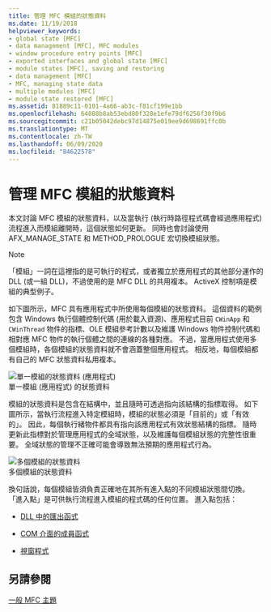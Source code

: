 ```yaml
---
title: 管理 MFC 模組的狀態資料
ms.date: 11/19/2018
helpviewer_keywords:
- global state [MFC]
- data management [MFC], MFC modules
- window procedure entry points [MFC]
- exported interfaces and global state [MFC]
- module states [MFC], saving and restoring
- data management [MFC]
- MFC, managing state data
- multiple modules [MFC]
- module state restored [MFC]
ms.assetid: 81889c11-0101-4a66-ab3c-f81cf199e1bb
ms.openlocfilehash: 64888b8ab53ebd80f328e1efe79df6256f30f9b6
ms.sourcegitcommit: c21b05042debc97d14875e019ee9d698691ffc0b
ms.translationtype: MT
ms.contentlocale: zh-TW
ms.lasthandoff: 06/09/2020
ms.locfileid: "84622578"
---
```

# <a name="managing-the-state-data-of-mfc-modules"></a>管理 MFC 模組的狀態資料

本文討論 MFC 模組的狀態資料，以及當執行 (執行時路徑程式碼會經過應用程式) 流程進入而模組離開時，這個狀態如何更新。 同時也會討論使用 AFX_MANAGE_STATE 和 METHOD_PROLOGUE 宏切換模組狀態。

> [!NOTE]
> 「模組」一詞在這裡指的是可執行的程式，或者獨立於應用程式的其他部分運作的 DLL (或一組 DLL)，不過使用的是 MFC DLL 的共用複本。 ActiveX 控制項是模組的典型例子。

如下圖所示，MFC 具有應用程式中所使用每個模組的狀態資料。 這個資料的範例包含 Windows 執行個體控制代碼 (用於載入資源)、應用程式目前 `CWinApp` 和 `CWinThread` 物件的指標、OLE 模組參考計數以及維護 Windows 物件控制代碼和相對應 MFC 物件的執行個體之間的連線的各種對應。 不過，當應用程式使用多個模組時，各個模組的狀態資料就不會涵蓋整個應用程式。 相反地，每個模組都有自己的 MFC 狀態資料私用複本。

![單一模組的狀態資料 &#40;應用程式&#41;](../mfc/media/vc387n1.gif "單一模組的狀態資料 &#40;應用程式&#41;") <br/>
單一模組 (應用程式) 的狀態資料

模組的狀態資料是包含在結構中，並且隨時可透過指向該結構的指標取得。 如下圖所示，當執行流程進入特定模組時，模組的狀態必須是「目前的」或「有效的」。 因此，每個執行緒物件都具有指向該應用程式有效狀態結構的指標。 隨時更新此指標對於管理應用程式的全域狀態，以及維護每個模組狀態的完整性很重要。 全域狀態的管理不正確可能會導致無法預期的應用程式行為。

![多個模組的狀態資料](../mfc/media/vc387n2.gif "多個模組的狀態資料") <br/>
多個模組的狀態資料

換句話說，每個模組皆須負責正確地在其所有進入點的不同模組狀態間切換。 「進入點」是可供執行流程進入模組的程式碼的任何位置。 進入點包括：

- [DLL 中的匯出函式](exported-dll-function-entry-points.md)

- [COM 介面的成員函式](com-interface-entry-points.md)

- [視窗程式](window-procedure-entry-points.md)

## <a name="see-also"></a>另請參閱

[一般 MFC 主題](general-mfc-topics.md)
